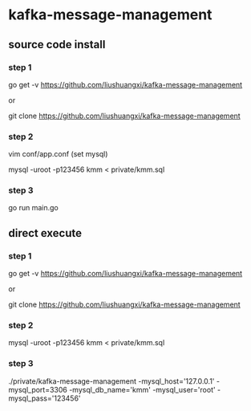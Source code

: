 # kafka-message-management
## source code install
### step 1
go get -v https://github.com/liushuangxi/kafka-message-management

or

git clone https://github.com/liushuangxi/kafka-message-management
### step 2
vim conf/app.conf (set mysql)

mysql -uroot -p123456 kmm < private/kmm.sql

### step 3
go run main.go

## direct execute
### step 1
go get -v https://github.com/liushuangxi/kafka-message-management

or

git clone https://github.com/liushuangxi/kafka-message-management
### step 2

mysql -uroot -p123456 kmm < private/kmm.sql

### step 3
./private/kafka-message-management -mysql_host='127.0.0.1' -mysql_port=3306 -mysql_db_name='kmm' -mysql_user='root' -mysql_pass='123456'